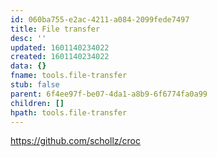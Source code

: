 ```yaml
---
id: 060ba755-e2ac-4211-a084-2099fede7497
title: File transfer
desc: ''
updated: 1601140234022
created: 1601140234022
data: {}
fname: tools.file-transfer
stub: false
parent: 6f4ee97f-be07-4da1-a8b9-6f6774fa0a99
children: []
hpath: tools.file-transfer
---
```

<https://github.com/schollz/croc>
